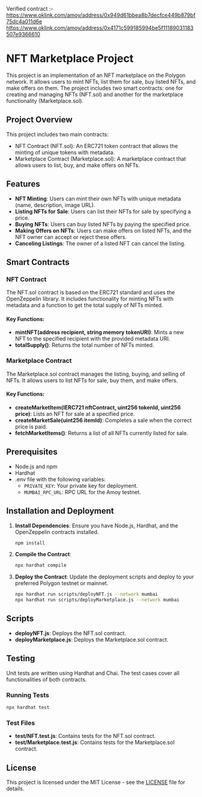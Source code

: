 Verified contract :- https://www.oklink.com/amoy/address/0x949d61bbea8b7decfce449b879bf75dc4a011d6e
                     https://www.oklink.com/amoy/address/0x4171c599185994be5f11189031183507e9366610
# NFT Marketplace Project
  This project is an implementation of an NFT marketplace on the Polygon network. It allows users to mint NFTs, list them for sale, buy listed NFTs, and make offers 
  on them. The project includes two smart contracts: one for creating and managing NFTs (NFT.sol) and another for the marketplace functionality (Marketplace.sol).

## Project Overview
This project includes two main contracts:
- NFT Contract (NFT.sol): An ERC721 token contract that allows the minting of unique tokens with metadata.
- Marketplace Contract (Marketplace.sol): A marketplace contract that allows users to list, buy, and make offers on NFTs.

## Features
- **NFT Minting**: Users can mint their own NFTs with unique metadata (name, description, image URL).
- **Listing NFTs for Sale**: Users can list their NFTs for sale by specifying a price.
- **Buying NFTs**: Users can buy listed NFTs by paying the specified price.
- **Making Offers on NFTs**: Users can make offers on listed NFTs, and the NFT owner can accept or reject these offers.
- **Canceling Listings**: The owner of a listed NFT can cancel the listing.

## Smart Contracts
  ### NFT Contract
  The NFT.sol contract is based on the ERC721 standard and uses the OpenZeppelin library. It includes functionality for minting NFTs with metadata and a function 
  to get the total supply of NFTs minted.
  #### Key Functions:
  - **mintNFT(address recipient, string memory tokenURI)**: Mints a new NFT to the specified recipient with the provided metadata URI.
  - **totalSupply()**: Returns the total number of NFTs minted.

  ### Marketplace Contract
  The Marketplace.sol contract manages the listing, buying, and selling of NFTs. It allows users to list NFTs for sale, buy them, and make offers.
  #### Key Functions:
 - **createMarketItem(IERC721 nftContract, uint256 tokenId, uint256 price)**: Lists an NFT for sale at a specified price.
 - **createMarketSale(uint256 itemId)**: Completes a sale when the correct price is paid.
 - **fetchMarketItems()**: Returns a list of all NFTs currently listed for sale.

## Prerequisites

- Node.js and npm
- Hardhat
- .env file with the following variables:
  - `PRIVATE_KEY`: Your private key for deployment.
  - `MUMBAI_RPC_URL`: RPC URL for the Amoy testnet.

## Installation and Deployment

1. **Install Dependencies**: Ensure you have Node.js, Hardhat, and the OpenZeppelin contracts installed.
   ```bash
   npm install
   ```

2. **Compile the Contract**:
   ```bash
   npx hardhat compile
   ```

3. **Deploy the Contract**: Update the deployment scripts and deploy to your preferred Polygon testnet or mainnet.
   ```bash
   npx hardhat run scripts/deployNFT.js --network mumbai
   npx hardhat run scripts/deployMarketplace.js --network mumbai
   ```

## Scripts
- **deployNFT.js**: Deploys the NFT.sol contract.
- **deployMarketplace.js**: Deploys the Marketplace.sol contract.

## Testing
Unit tests are written using Hardhat and Chai. The test cases cover all functionalities of both contracts.
  ### Running Tests
   ```bash
   npx hardhat test
   ```
  ### Test Files
  - **test/NFT.test.js**: Contains tests for the NFT.sol contract.
  - **test/Marketplace.test.js**: Contains tests for the Marketplace.sol contract.

## License

This project is licensed under the MIT License - see the [LICENSE](LICENSE) file for details.
